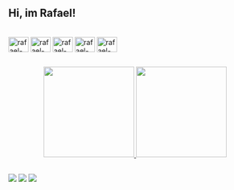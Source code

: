 ## Hi, im Rafael! 

<div>

</div><br>
<div style="display: inline_block">
   <img align="center" alt="rafael-python" height="30" width="40" img src="https://cdn.jsdelivr.net/gh/devicons/devicon/icons/python/python-original.svg" />
   <img align="center" alt="rafael-HTML" height="30" width="40" img src="https://cdn.jsdelivr.net/gh/devicons/devicon/icons/html5/html5-original.svg" />
   <img align="center" alt="rafael-CSS" height="30" width="40" img src="https://cdn.jsdelivr.net/gh/devicons/devicon/icons/css3/css3-original.svg" />  
   <img align="center" alt="rafael-CSS" height="30" width="40" img src="https://cdn.jsdelivr.net/gh/devicons/devicon/icons/javascript/javascript-original.svg" />
   <img align="center" alt="rafael-Flutter" height="30" width="40" img src="https://cdn.jsdelivr.net/gh/devicons/devicon/icons/flutter/flutter-original.svg" />
</div>

##

<div align="center">
  <a href="https://github.com/olymis/">
  <img height="180em" src="https://github-readme-stats.vercel.app/api?username=rafinhoo&show_icons=true&theme=radical&include_all_commits=true&count_private=true"/>
  <img height="180em" src="https://github-readme-stats.vercel.app/api/top-langs/?username=rafinhoo&layout=compact&=7&theme=radical"/>
</div>
  
##
  
<div>
  <a href="ttps://twitter.com/elphisz" target="_blank"><img src="https://img.shields.io/badge/Twitter-1DA1F2?style=for-the-badge&logo=twitter&logoColor=white" target="_blank"></a>
 <a href="https://www.instagram.com/raflopsz_/" target="_blank"><img src="https://img.shields.io/badge/-Instagram-%23E4405F?style=for-the-badge&logo=instagram&logoColor=white" target="_blank"></a>
  <a href="https://www.linkedin.com/in/rafael-lopes-0276b0218/" target="_blank"><img src="https://img.shields.io/badge/-LinkedIn-%230077B5?style=for-the-badge&logo=linkedin&logoColor=white" target="_blank"></a> 
 
 
 
</div>
